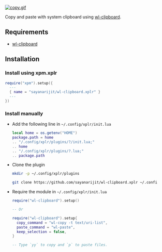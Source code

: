 [![copy.gif](https://s3.gifyu.com/images/copy.gif)](https://gifyu.com/image/tBwL)

Copy and paste with system clipboard using
[wl-clipboard](https://github.com/bugaevc/wl-clipboard).

## Requirements

- [wl-clipboard](https://github.com/bugaevc/wl-clipboard)

## Installation

### Install using xpm.xplr

```lua
require("xpm").setup({
  ---
  { name = "sayanarijit/wl-clipboard.xplr" }
  ---
})
```

### Install manually

- Add the following line in `~/.config/xplr/init.lua`

  ```lua
  local home = os.getenv("HOME")
  package.path = home
  .. "/.config/xplr/plugins/?/init.lua;"
  .. home
  .. "/.config/xplr/plugins/?.lua;"
  .. package.path
  ```

- Clone the plugin

  ```bash
  mkdir -p ~/.config/xplr/plugins

  git clone https://github.com/sayanarijit/wl-clipboard.xplr ~/.config/xplr/plugins/wl-clipboard
  ```

- Require the module in `~/.config/xplr/init.lua`

  ```lua
  require("wl-clipboard").setup()

  -- Or

  require("wl-clipboard").setup{
    copy_command = "wl-copy -t text/uri-list",
    paste_command = "wl-paste",
    keep_selection = false,
  }

  -- Type `yy` to copy and `p` to paste files.
